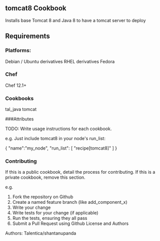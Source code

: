 

## tomcat8 Cookbook

Installs base Tomcat 8 and Java 8 to have a tomcat server to deploy 

## Requirements

### Platforms:
Debian / Ubuntu derivatives RHEL derivatives Fedora

### Chef
Chef 12.1+

### Cookbooks
tal_java 
tomcat

###Attributes 



TODO: Write usage instructions for each cookbook.

e.g. Just include tomcat8 in your node's run_list:

{ 
"name":"my_node", 
"run_list": [ "recipe[tomcat8]" ] 
}

### Contributing

If this is a public cookbook, detail the process for contributing. If this is a private cookbook, remove this section.

e.g. 
1. Fork the repository on Github 
2. Create a named feature branch (like add_component_x) 
3. Write your change 
4. Write tests for your change (if applicable) 
5. Run the tests, ensuring they all pass 
6. Submit a Pull Request using Github License and Authors

Authors: Talentica/shantanupanda



